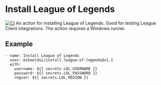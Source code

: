 # Install League of Legends
[![CI](https://github.com/mikaeldui/install-league-of-legends/actions/workflows/install.yml/badge.svg)](https://github.com/mikaeldui/install-league-of-legends/actions/workflows/install.yml)
An action for installing League of Legends. Good for testing League Client integrations. The action requires a Windows runner.

## Example

    - name: Install League of Legends
      uses: mikaeldui/install-league-of-legends@v1.1
      with:
        username: ${{ secrets.LOL_USERNAME }}
        password: ${{ secrets.LOL_PASSWORD }}
        region: ${{ secrets.LOL_REGION }}
        
